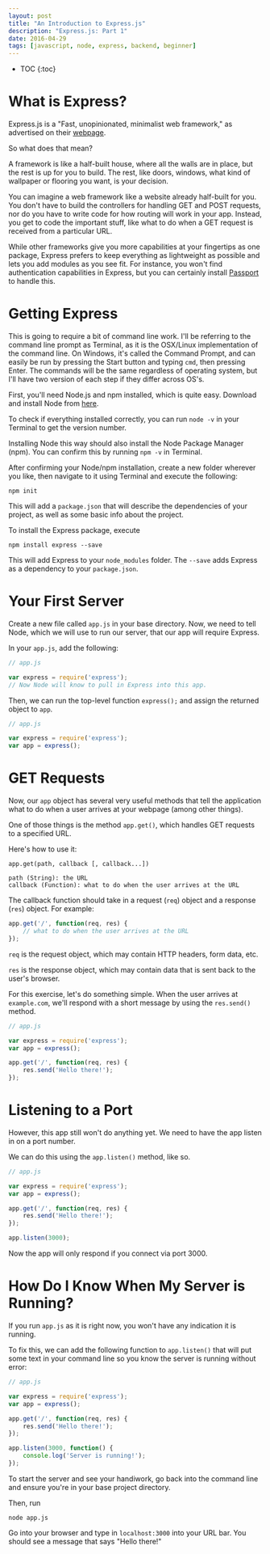 ```yaml
---
layout: post
title: "An Introduction to Express.js"
description: "Express.js: Part 1"
date: 2016-04-29
tags: [javascript, node, express, backend, beginner]
---
```


* TOC
{:toc}

# What is Express?

Express.js is a "Fast, unopinionated, minimalist web framework," as advertised on their [webpage](expressjs.com).

So what does that mean?

A framework is like a half-built house, where all the walls are in place, but the rest is up for you to build. The rest, like doors, windows, what kind of wallpaper or flooring you want, is your decision.

You can imagine a web framework like a website already half-built for you. You don't have to build the controllers for handling GET and POST requests, nor do you have to write code for how routing will work in your app. Instead, you get to code the important stuff, like what to do when a GET request is received from a particular URL.

While other frameworks give you more capabilities at your fingertips as one package, Express prefers to keep everything as lightweight as possible and lets you add modules as you see fit. For instance, you won't find authentication capabilities in Express, but you can certainly install [Passport](passportjs.org) to handle this.

# Getting Express

This is going to require a bit of command line work. I'll be referring to the command line prompt as Terminal, as it is the OSX/Linux implementation of the command line. On Windows, it's called the Command Prompt, and can easily be run by pressing the Start button and typing `cmd`, then pressing Enter. The commands will be the same regardless of operating system, but I'll have two version of each step if they differ across OS's.

First, you'll need Node.js and npm installed, which is quite easy. Download and install Node from [here](nodejs.org).

To check if everything installed correctly, you can run `node -v` in your Terminal to get the version number.

Installing Node this way should also install the Node Package Manager (npm). You can confirm this by running `npm -v` in Terminal.

After confirming your Node/npm installation, create a new folder wherever you like, then navigate to it using Terminal and execute the following:

```
npm init
```

This will add a `package.json` that will describe the dependencies of your project, as well as some basic info about the project.

To install the Express package, execute

```
npm install express --save
```

This will add Express to your `node_modules` folder. The `--save` adds Express as a dependency to your `package.json`.

# Your First Server

Create a new file called `app.js` in your base directory. Now, we need to tell Node, which we will use to run our server, that our app will require Express.

In your `app.js`, add the following:

```javascript
// app.js

var express = require('express');
// Now Node will know to pull in Express into this app.
```

Then, we can run the top-level function `express();` and assign the returned object to `app`.

```javascript
// app.js

var express = require('express');
var app = express();
```

# GET Requests

Now, our `app` object has several very useful methods that tell the application what to do when a user arrives at your webpage (among other things).

One of those things is the method `app.get()`, which handles GET requests to a specified URL.

Here's how to use it:

```
app.get(path, callback [, callback...])

path (String): the URL
callback (Function): what to do when the user arrives at the URL
```

The callback function should take in a request (`req`) object and a response (`res`) object. For example:

```javascript
app.get('/', function(req, res) {
    // what to do when the user arrives at the URL
});
```

`req` is the request object, which may contain HTTP headers, form data, etc.

`res` is the response object, which may contain data that is sent back to the user's browser.

For this exercise, let's do something simple. When the user arrives at `example.com`, we'll respond with a short message by using the `res.send()` method.

```javascript
// app.js

var express = require('express');
var app = express();

app.get('/', function(req, res) {
    res.send('Hello there!');
});
```

# Listening to a Port

However, this app still won't do anything yet. We need to have the app listen in on a port number.

We can do this using the `app.listen()` method, like so.

```javascript
// app.js

var express = require('express');
var app = express();

app.get('/', function(req, res) {
    res.send('Hello there!');
});

app.listen(3000);
```

Now the app will only respond if you connect via port 3000.

# How Do I Know When My Server is Running?

If you run `app.js` as it is right now, you won't have any indication it is running.

To fix this, we can add the following function to `app.listen()` that will put some text in your command line so you know the server is running without error:

```javascript
// app.js

var express = require('express');
var app = express();

app.get('/', function(req, res) {
    res.send('Hello there!');
});

app.listen(3000, function() {
    console.log('Server is running!');
});
```

To start the server and see your handiwork, go back into the command line and ensure you're in your base project directory.

Then, run

```
node app.js
```

Go into your browser and type in `localhost:3000` into your URL bar. You should see a message that says "Hello there!"
